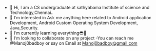 - 👋 Hi, I am a CS undergraduate at sathyabama Institute of science and Technology,Chennai..
- 👀 I’m interested in Ask me anything here related to Android application Development, Android Custom Operating System Development,
Java,Security.
- 🌱 I’m currently learning everything😎👀
- 💞️ I’m looking to collaborate on any project
-You can reach me @Manoj0badboy or say on Email at Manoj0badboy@gmail.com

<!---
Manoj0badboy/Manoj0badboy is a ✨ special ✨ repository because its `README.md` (this file) appears on your GitHub profile.
You can click the Preview link to take a look at your changes.
--->
